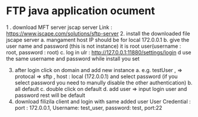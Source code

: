 # FTP java application ocument 
1 . download MFT server jscap server
	Link : https://www.jscape.com/solutions/sftp-server
2. install the downloaded file jscape server
	a. mangament host IP should be for local 172.0.0.1
	b. give the user name and password (this is not instance) it is root user(username : root, password : root)
	c. log in ulr : http://127.0.0.1:11880/settings/login 
	d use the same username and password while install you set
	
3. after login click on domain and add new instance
	a. e.g. testUser , => protocal => sftp , host : local (172.0.0.1) and select password (if you select password you need to manully disable the other authentication)
	b. all default 
	c. double click on default 
	d. add user => input login user and password rest will be default
4. download filizila client and login  with same added user
	User Credential : port : 172.0.0.1, Username: test_user, password: test, port:22
	

	
 
 
	